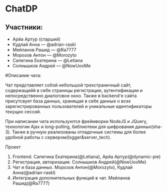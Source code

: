 # ChatDP

## Участники:
* Арйа Артур (старший)
* Кудлай Анна — @adrian-raskl
* Мейланов Рашид — @Ra7777
* Морозов Антон — @Morozyto
* Сапегина Екатерина — @Letiana
* Солнышков Андрей — @NowUooMe


#Описание чата:

Чат представляет собой небольшой трехстраничный сайт, содержащийй в себе страницы регистрации, аутентификации и
непосредственно диалоговое окно. Также в backend'е сайта присутсвует база данных, хранящая в себе данные о всех
зарегистрированных пользователей и уникальные идентификаторы текущих сессий.

При написании чата используются фреймворки NodeJS и JQuery, технологии Ajax и long-polling, библиотеки для шифрования
 данных(sha-3). Также в ручную реализованы отладочные системы для более удобной работы с сервером(logger&server_tech).

 Проект
 1. Frontend. Сапегина Екатерина(@Letiana), Арйа Артур(@dynamic-pie)
 2. Регистрация, авторизация. Солнышков Андрей(@NowUooMe)
 3. Чат и база данных. Морозов Антон(@Morozyto), Кудлай Анна(@adrian-raskl)
 4. Интеграция дополнительных функций в чат. Мейланов Рашид(@Ra7777)